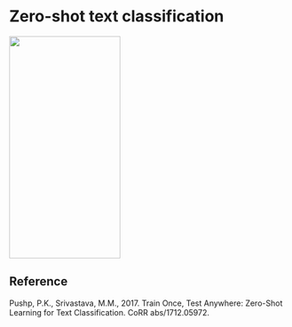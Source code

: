 # Zero-shot text classification

<img src="https://storage.googleapis.com/groundai-web-prod/media%2Fusers%2Fuser_9330%2Fproject_10714%2Fimages%2Ftrain1testanyfig1.png" width="200" height="400" />

## Reference
Pushp, P.K., Srivastava, M.M., 2017. Train Once, Test Anywhere: Zero-Shot Learning for Text Classification. CoRR abs/1712.05972.
